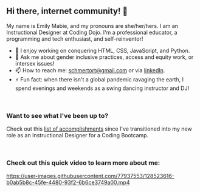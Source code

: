 ## Hi there, internet community! 👋

My name is Emily Mabie, and my pronouns are she/her/hers. I am an Instructional Designer at Coding Dojo. I'm a professional educator, a programming and tech enthusiast, and self-reinventor! 

- 🔭 I enjoy working on conquering HTML, CSS, JavaScript, and Python.
- 💬 Ask me about gender inclusive practices, access and equity work, or intersex issues!
- 📫 How to reach me: schmertort@gmail.com or via [linkedIn](https://www.linkedin.com/in/emily-mabie-8b761876/).
- ⚡ Fun fact: when there isn't a global pandemic ravaging the earth, I spend evenings and weekends as a swing dancing instructor and DJ!
<br/>

### Want to see what I've been up to?
Check out this [list of accomplishments](https://github.com/EmilyMabie/WeeklyAccomplishments) since I've transitioned into my new role as an Instructional Designer for a Coding Bootcamp.

<br/>

### Check out this quick video to learn more about me:


https://user-images.githubusercontent.com/77937553/128523616-b0ab5b8c-45fe-4480-93f2-6b6ce3749a00.mp4

